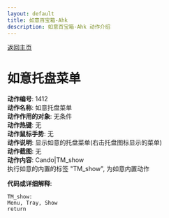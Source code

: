 ```yaml
---
layout: default
title: 如意百宝箱-Ahk
description: 如意百宝箱-Ahk 动作介绍
---
```

<link rel="stylesheet" href="../Actions/css/atom-one-light.min.css">
<script src="../Actions/js/highlight.min.js"></script>
<script>hljs.highlightAll();</script>

[返回主页](../index.md)

# [](#header-2) 如意托盘菜单

**动作编号**: 1412  
**动作名称**: 如意托盘菜单  
**动作作用的对象**: 无条件  
**动作热键**: 无  
**动作鼠标手势**: 无  
**动作说明**: 显示如意的托盘菜单(右击托盘图标显示的菜单)  
**动作截图**: 无   
**动作内容**: Cando|TM_show  
执行如意的内置的标签 "TM_show", 为如意内置动作  

**代码或详细解释**:  
```Autohotkey
TM_show:
Menu, Tray, Show
return
```